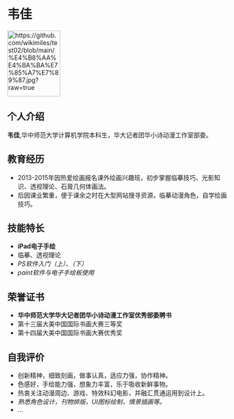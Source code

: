 # 韦佳
<img src="images/homepage_pic.jpg" alt="https://github.com/wikimiles/test02/blob/main/%E4%B8%AA%E4%BA%BA%E7%85%A7%E7%89%87.jpg?raw=true" width="120" height="150" title="个人照片">

## 个人介绍

**韦佳**,华中师范大学计算机学院本科生，华大记者团华小诗动漫工作室部委。

## 教育经历
+ 2013-2015年因热爱绘画报名课外绘画兴趣班，初步掌握临摹技巧、光影知识、透视理论、石膏几何体画法。
+ 后因课业繁重，便于课余之时在大型网站搜寻资源，临摹动漫角色，自学绘画技巧。

## 技能特长
+ __iPad电子手绘__
+ 临摹、透视理论
+ *PS软件入门（上）、（下）*
+ _paint软件与电子手绘板使用_

## 荣誉证书
+ __华中师范大学华大记者团华小诗动漫工作室优秀部委聘书__
+ 第十三届大美中国国际书画大赛三等奖
+ 第十四届大美中国国际书画大赛优秀奖


## 自我评价
* 创新精神，细致刻画，做事认真，适应力强，协作精神。
* 色感好，手绘能力强，想象力丰富，乐于吸收新鲜事物。
* 热衷关注动漫周边、游戏、特效科幻电影，并融汇贯通运用到设计上。
* _熟悉角色设计，刊物排版，UI图标绘制，情景插画等。_
*  ...
